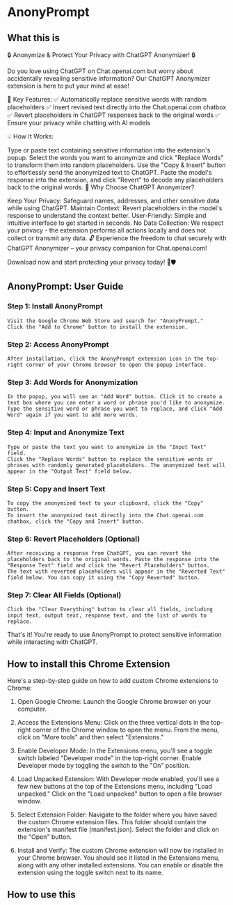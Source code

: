 # AnonyPrompt

## What this is

🔒 Anonymize & Protect Your Privacy with ChatGPT Anonymizer! 🔒

Do you love using ChatGPT on Chat.openai.com but worry about accidentally revealing sensitive information? Our ChatGPT Anonymizer extension is here to put your mind at ease!

🔎 Key Features:
✅ Automatically replace sensitive words with random placeholders
✅ Insert revised text directly into the Chat.openai.com chatbox
✅ Revert placeholders in ChatGPT responses back to the original words
✅ Ensure your privacy while chatting with AI models

💡 How It Works:

Type or paste text containing sensitive information into the extension's popup.
Select the words you want to anonymize and click "Replace Words" to transform them into random placeholders.
Use the "Copy & Insert" button to effortlessly send the anonymized text to ChatGPT.
Paste the model's response into the extension, and click "Revert" to decode any placeholders back to the original words.
🌟 Why Choose ChatGPT Anonymizer?

Keep Your Privacy: Safeguard names, addresses, and other sensitive data while using ChatGPT.
Maintain Context: Revert placeholders in the model's response to understand the context better.
User-Friendly: Simple and intuitive interface to get started in seconds.
No Data Collection: We respect your privacy - the extension performs all actions locally and does not collect or transmit any data.
🔓 Experience the freedom to chat securely with ChatGPT Anonymizer – your privacy companion for Chat.openai.com!

Download now and start protecting your privacy today! 💬🛡️


## AnonyPrompt: User Guide
### Step 1: Install AnonyPrompt

    Visit the Google Chrome Web Store and search for "AnonyPrompt."
    Click the "Add to Chrome" button to install the extension.

### Step 2: Access AnonyPrompt

    After installation, click the AnonyPrompt extension icon in the top-right corner of your Chrome browser to open the popup interface.

### Step 3: Add Words for Anonymization

    In the popup, you will see an "Add Word" button. Click it to create a text box where you can enter a word or phrase you'd like to anonymize.
    Type the sensitive word or phrase you want to replace, and click "Add Word" again if you want to add more words.

### Step 4: Input and Anonymize Text

    Type or paste the text you want to anonymize in the "Input Text" field.
    Click the "Replace Words" button to replace the sensitive words or phrases with randomly generated placeholders. The anonymized text will appear in the "Output Text" field below.

### Step 5: Copy and Insert Text

    To copy the anonymized text to your clipboard, click the "Copy" button.
    To insert the anonymized text directly into the Chat.openai.com chatbox, click the "Copy and Insert" button.

### Step 6: Revert Placeholders (Optional)

    After receiving a response from ChatGPT, you can revert the placeholders back to the original words. Paste the response into the "Response Text" field and click the "Revert Placeholders" button.
    The text with reverted placeholders will appear in the "Reverted Text" field below. You can copy it using the "Copy Reverted" button.

### Step 7: Clear All Fields (Optional)

    Click the "Clear Everything" button to clear all fields, including input text, output text, response text, and the list of words to replace.

That's it! You're ready to use AnonyPrompt to protect sensitive information while interacting with ChatGPT.

## How to install this Chrome Extension
Here's a step-by-step guide on how to add custom Chrome extensions to Chrome:

1. Open Google Chrome: Launch the Google Chrome browser on your computer.

2. Access the Extensions Menu: Click on the three vertical dots in the top-right corner of the Chrome window to open the menu. From the menu, click on "More tools" and then select "Extensions."

3. Enable Developer Mode: In the Extensions menu, you'll see a toggle switch labeled "Developer mode" in the top-right corner. Enable Developer mode by toggling the switch to the "On" position.

4. Load Unpacked Extension: With Developer mode enabled, you'll see a few new buttons at the top of the Extensions menu, including "Load unpacked." Click on the "Load unpacked" button to open a file browser window.

5. Select Extension Folder: Navigate to the folder where you have saved the custom Chrome extension files. This folder should contain the extension's manifest file (manifest.json). Select the folder and click on the "Open" button.

6. Install and Verify: The custom Chrome extension will now be installed in your Chrome browser. You should see it listed in the Extensions menu, along with any other installed extensions. You can enable or disable the extension using the toggle switch next to its name.

## How to use this 
